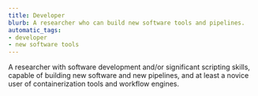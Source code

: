 ```yaml
---
title: Developer
blurb: A researcher who can build new software tools and pipelines.
automatic_tags:
- developer
- new software tools
---
```

A researcher with software development and/or significant scripting skills, capable of building new software and new pipelines, and at least a novice user of containerization tools and workflow engines.